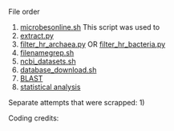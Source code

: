 File order
1) [microbesonline.sh](microbesonline.sh) This script was used to 
2) [extract.py](extract.py)
3) [filter_hr_archaea.py](filter_hr_archaea.py) OR [filter_hr_bacteria.py](filter_hr_bacteria.py)
4) [filenamegrep.sh](filenamegrep.sh)
5) [ncbi_datasets.sh](ncbi_datasets.sh)
6) [database_download.sh](database_download.sh)
7) [BLAST](BLAST.py)
8) [statistical analysis](fisher.r)

Separate attempts that were scrapped:
1)

Coding credits:


